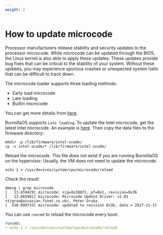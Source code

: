 ```yaml
---
weight: 2
---
```


# How to update microcode

Processor manufacturers release stability and security updates to the processor microcode. While microcode can be updated through the BIOS, the Linux kernel is also able to apply these updates.
These updates provide bug fixes that can be critical to the stability of your system. Without these updates, you may experience spurious crashes or unexpected system halts that can be difficult to track down.

The microcode loader supports three loading methods:

- Early load microcode
- Late loading
- Builtin microcode

You can get more details from [here](https://www.kernel.org/doc/html/latest/x86/microcode.html).

BurmillaOS supports `Late loading`. To update the Intel microcode, get the latest Intel microcode. An example is [here](https://downloadcenter.intel.com/download/28087/Linux-Processor-Microcode-Data-File?v=t). Then copy the data files to the firmware directory:

```shell
mkdir -p /lib/firmware/intel-ucode/
cp -v intel-ucode/* /lib/firmware/intel-ucode/
```
Reload the microcode. This file does not exist if you are running BurmillaOS on the hypervisor. Usually, the VM does not need to update the microcode.

```shell
echo 1 > /sys/devices/system/cpu/microcode/reload
```
Check the result:

```shell
dmesg | grep microcode
[   13.659429] microcode: sig=0x306f2, pf=0x1, revision=0x36
[   13.665981] microcode: Microcode Update Driver: v2.01 <tigran@aivazian.fsnet.co.uk>, Peter Oruba
[  510.899733] microcode: updated to revision 0x3b, date = 2017-11-17
```

You can use `runcmd` to reload the microcode every boot:

```yaml
runcmd:
- echo 1 > /sys/devices/system/cpu/microcode/reload
```
